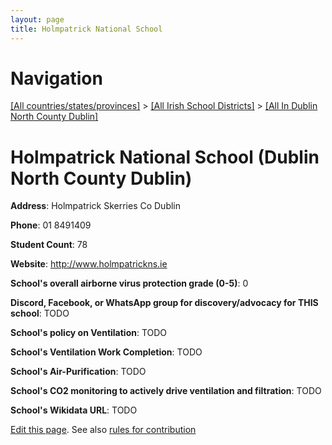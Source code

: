 ```yaml
---
layout: page
title: Holmpatrick National School
---
```

# Navigation

[[All countries/states/provinces]](../../..) > [[All Irish School Districts]](../..) > [[All In Dublin North County Dublin]](..)

# Holmpatrick National School (Dublin North County Dublin)

**Address**: Holmpatrick Skerries Co Dublin

**Phone**: 01 8491409

**Student Count**: 78

**Website**: <http://www.holmpatrickns.ie>

**School's overall airborne virus protection grade (0-5)**: 0

**Discord, Facebook, or WhatsApp group for discovery/advocacy for THIS school**: TODO

**School's policy on Ventilation**: TODO

**School's Ventilation Work Completion**: TODO

**School's Air-Purification**: TODO

**School's CO2 monitoring to actively drive ventilation and filtration**: TODO

**School's Wikidata URL**: TODO


[Edit this page](https://github.com/ventilate-schools/Ireland/edit/main/./Dublin_North_County_Dublin/Holmpatrick_National_School.md). See also [rules for contribution](../../../contribution-rules/)